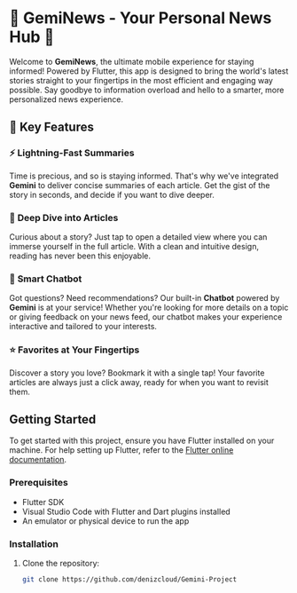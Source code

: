 # 🌟 GemiNews - Your Personal News Hub 🌟

Welcome to **GemiNews**, the ultimate mobile experience for staying informed! Powered by Flutter, this app is designed to bring the world's latest stories straight to your fingertips in the most efficient and engaging way possible. Say goodbye to information overload and hello to a smarter, more personalized news experience.

## 🚀 Key Features

### ⚡ **Lightning-Fast Summaries**
Time is precious, and so is staying informed. That's why we've integrated **Gemini** to deliver concise summaries of each article. Get the gist of the story in seconds, and decide if you want to dive deeper.

### 📰 **Deep Dive into Articles**
Curious about a story? Just tap to open a detailed view where you can immerse yourself in the full article. With a clean and intuitive design, reading has never been this enjoyable.

### 🤖 **Smart Chatbot**
Got questions? Need recommendations? Our built-in **Chatbot** powered by **Gemini** is at your service! Whether you're looking for more details on a topic or giving feedback on your news feed, our chatbot makes your experience interactive and tailored to your interests.

### ⭐ **Favorites at Your Fingertips**
Discover a story you love? Bookmark it with a single tap! Your favorite articles are always just a click away, ready for when you want to revisit them.

## Getting Started

To get started with this project, ensure you have Flutter installed on your machine. For help setting up Flutter, refer to the [Flutter online documentation](https://docs.flutter.dev/).

### Prerequisites

- Flutter SDK
- Visual Studio Code with Flutter and Dart plugins installed
- An emulator or physical device to run the app

### Installation

1. Clone the repository:
   ```sh
   git clone https://github.com/denizcloud/Gemini-Project
